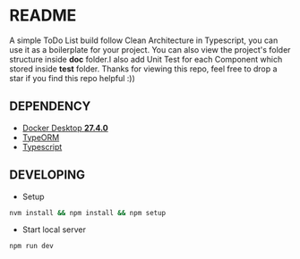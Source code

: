 # README

A simple ToDo List build follow Clean Architecture in Typescript, you can use it as a boilerplate for your project. You can also view the project's folder structure inside **doc** folder.I also add Unit Test for each Component which stored inside **test** folder. Thanks for viewing this repo, feel free to drop a star if you find this repo helpful :))

## DEPENDENCY

- [Docker Desktop **27.4.0**](https://docs.docker.com/engine/release-notes/27/#2741)
- [TypeORM](https://typeorm.io/#/)
- [Typescript](https://www.typescriptlang.org/docs/handbook/typescript-in-5-minutes.html)

## DEVELOPING

- Setup

```bash
nvm install && npm install && npm setup
```

- Start local server

```bash
npm run dev
```
